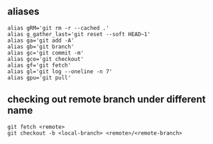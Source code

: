 
## aliases

```shell
alias gRM='git rm -r --cached .'
alias g_gather_last='git reset --soft HEAD~1'
alias ga='git add -A'
alias gb='git branch'
alias gc='git commit -m'
alias gco='git checkout'
alias gf='git fetch'
alias gl='git log --oneline -n 7'
alias gpu='git pull'

```


## checking out remote branch under different name

```shell
git fetch <remote>
git checkout -b <local-branch> <remote>/<remote-branch>
```
